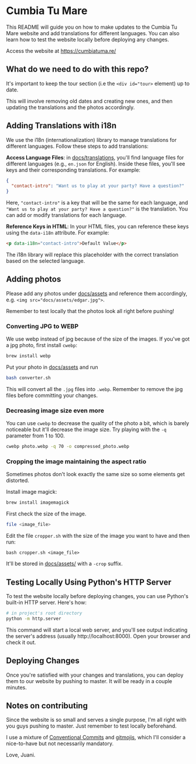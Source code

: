 # Cumbia Tu Mare

This README will guide you on how to make updates to the Cumbia Tu Mare website and add translations for different languages. You can also learn how to test the website locally before deploying any changes.

Access the website at https://cumbiatuma.re/

## What do we need to do with this repo?

It's important to keep the tour section (i.e the `<div id="tour>` element) up to date.

This will involve removing old dates and creating new ones, and then updating the translations and the photos accordingly.

## Adding Translations with i18n

We use the i18n (internationalization) library to manage translations for different languages. Follow these steps to add translations:

**Access Language Files**: in [docs/translations](docs/translations/), you'll find language files for different languages (e.g., `en.json` for English). Inside these files, you'll see keys and their corresponding translations. For example:

```json
{
  "contact-intro": "Want us to play at your party? Have a question?"
}
```

Here, `"contact-intro"` is a key that will be the same for each language, and `"Want us to play at your party? Have a question?"` is the translation. You can add or modify translations for each language.

**Reference Keys in HTML**: In your HTML files, you can reference these keys using the `data-i18n` attribute. For example:

```html
<p data-i18n="contact-intro">Default Value</p>
```

The i18n library will replace this placeholder with the correct translation based on the selected language.

## Adding photos

Please add any photos under [docs/assets](docs/assets/) and reference them accordingly, e.g. `<img src="docs/assets/edgar.jpg">`.

Remember to test locally that the photos look all right before pushing!

### Converting JPG to WEBP

We use webp instead of jpg because of the size of the images. If you've got a jpg photo, first install `cwebp`:

```bash
brew install webp
```

Put your photo in [docs/assets](docs/assets/) and run

```bash
bash converter.sh
```

This will convert all the `.jpg` files into `.webp`. Remember to remove the jpg files before committing your changes.

### Decreasing image size even more

You can use `cwebp` to decrease the quality of the photo a bit, which is barely noticeable but it'll decrease the image size.
Try playing with the `-q` parameter from 1 to 100.

```bash
cwebp photo.webp -q 70 -o compressed_photo.webp
```

### Cropping the image maintaining the aspect ratio

Sometimes photos don't look exactly the same size so some elements get distorted.

Install image magick:

```bash
brew install imagemagick
```

First check the size of the image.

```bash
file <image_file>
```

Edit the file `cropper.sh` with the size of the image you want to have and then run:

```
bash cropper.sh <image_file>
```

It'll be stored in [docs/assets/](docs/assets/) with a `-crop` suffix.

## Testing Locally Using Python's HTTP Server

To test the website locally before deploying changes, you can use Python's built-in HTTP server. Here's how:

```bash
# in project's root directory
python -m http.server
```

This command will start a local web server, and you'll see output indicating the server's address (usually http://localhost:8000). Open your browser and check it out.

## Deploying Changes

Once you're satisfied with your changes and translations, you can deploy them to our website by pushing to master. It will be ready in a couple minutes.

## Notes on contributing

Since the website is so small and serves a single purpose, I'm all right with you guys pushing to master. Just remember to test locally beforehand.

I use a mixture of [Conventional Commits](https://www.conventionalcommits.org/en/v1.0.0/) and [gitmojis](https://gitmoji.dev/), which I'll consider a nice-to-have but not necessarily mandatory.

Love, Juani.
